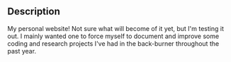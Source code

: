 Description
-----------

My personal website! Not sure what will become of it yet, but I'm testing it out. I mainly wanted one to force myself to document and improve some coding and research projects I've had in the back-burner throughout the past year.
